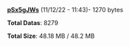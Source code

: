 [**pSx5gJWs**](/data/pSx5gJWs.txt) (11/12/22 - 11:43)- 1270 bytes

**Total Datas**: 8279

**Total Size**: 48.18 MB / 48.2 MB